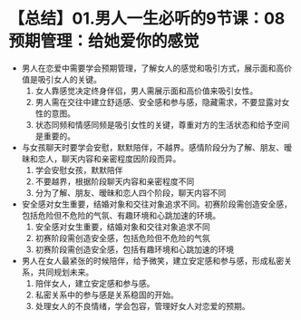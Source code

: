 # 【总结】01.男人一生必听的9节课：08预期管理：给她爱你的感觉

-   男人在恋爱中需要学会预期管理，了解女人的感觉和吸引方式，展示面和高价值是吸引女人的关键。
    1.  女人靠感觉决定终身伴侣，男人需展示面和高价值来吸引女性。
    2.  男人需在交往中建立舒适感、安全感和参与感，隐藏需求，不要显露对女性的意图。
    3.  状态同频和情感同频是吸引女性的关键，尊重对方的生活状态和给予空间是重要的。
-   与女孩聊天时要学会安慰，默默陪伴，不越界。感情阶段分为了解、朋友、暧昧和恋人，聊天内容和亲密程度因阶段而异。
    1.  学会安慰女孩，默默陪伴
    2.  不要越界，根据阶段聊天内容和亲密程度不同
    3.  分为了解、朋友、暧昧和恋人四个阶段，聊天内容不同
-   安全感对女生重要，结婚对象和交往对象追求不同。初赛阶段需创造安全感，包括危险但不危险的气氛、有趣环境和心跳加速的环境。
    1.  安全感对女生重要，结婚对象和交往对象追求不同
    2.  初赛阶段需创造安全感，包括危险但不危险的气氛
    3.  初赛阶段需创造安全感，包括有趣环境和心跳加速的环境
-   男人在女人最紧张的时候陪伴，给予微笑，建立安定感和参与感，形成私密关系，共同规划未来。
    1.  陪伴女人，建立安定感和参与感。
    2.  私密关系中的参与感是关系稳固的开始。
    3.  处理女人的不良情绪，学会包容，管理好女人对恋爱的预期。